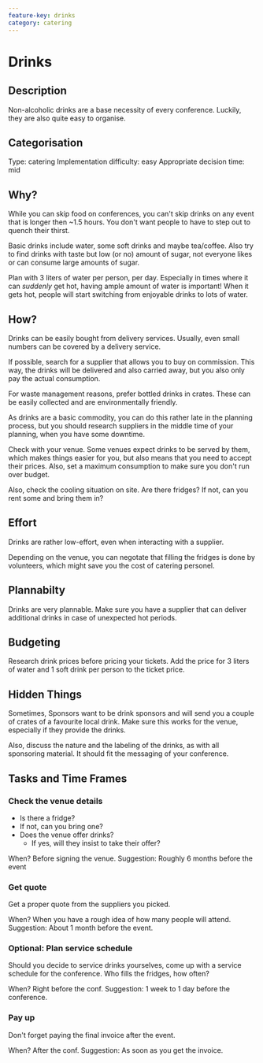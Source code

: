```yaml
---
feature-key: drinks
category: catering
---
```


# Drinks

## Description

Non-alcoholic drinks are a base necessity of every conference. Luckily, they are also quite easy to organise.

## Categorisation

Type: catering
Implementation difficulty: easy
Appropriate decision time: mid

## Why?

While you can skip food on conferences, you can't skip drinks on any event that is longer then ~1.5 hours. You don't want people to have to step out to quench their thirst.

Basic drinks include water, some soft drinks and maybe tea/coffee. Also try to find drinks with taste but low (or no) amount of sugar, not everyone likes or can consume large amounts of sugar.

Plan with 3 liters of water per person, per day. Especially in times where it can _suddenly_ get hot, having ample amount of water is important! When it gets hot, people will start switching from enjoyable drinks to lots of water.

## How?

Drinks can be easily bought from delivery services. Usually, even small numbers can be covered by a delivery service.

If possible, search for a supplier that allows you to buy on commission. This way, the drinks will be delivered and also carried away, but you also only pay the actual consumption.

For waste management reasons, prefer bottled drinks in crates. These can be easily collected and are environmentally friendly.

As drinks are a basic commodity, you can do this rather late in
the planning process, but you should research suppliers in the middle time of your planning, when you have some downtime.

Check with your venue. Some venues expect drinks to be served by them, which makes things easier for you, but also means that you need to accept their prices. Also, set a maximum consumption to make sure you don't run over budget.

Also, check the cooling situation on site. Are there fridges? If not, can you rent some and bring them in?

## Effort

Drinks are rather low-effort, even when interacting with a supplier.

Depending on the venue, you can negotate that filling the fridges is done by volunteers, which might save you the cost of catering personel.

## Plannabilty

Drinks are very plannable. Make sure you have a supplier that can deliver additional drinks in case of unexpected hot periods.

## Budgeting

Research drink prices before pricing your tickets. Add the price for 3 liters of water and 1 soft drink per person to the ticket price.

## Hidden Things

Sometimes, Sponsors want to be drink sponsors and will send you a couple of crates of a favourite local drink. Make sure this works for the venue, especially if they provide the drinks.

Also, discuss the nature and the labeling of the drinks, as with all sponsoring material. It should fit the messaging of your conference.

## Tasks and Time Frames

### Check the venue details

* Is there a fridge?
* If not, can you bring one?
* Does the venue offer drinks?
  * If yes, will they insist to take their offer?

When? Before signing the venue.
Suggestion: Roughly 6 months before the event

### Get quote

Get a proper quote from the suppliers you picked.

When? When you have a rough idea of how many people will attend.
Suggestion: About 1 month before the event.

### Optional: Plan service schedule

Should you decide to service drinks yourselves, come up with a service schedule for the conference. Who fills the fridges, how often?

When? Right before the conf.
Suggestion: 1 week to 1 day before the conference.

### Pay up

Don't forget paying the final invoice after the event.

When? After the conf.
Suggestion: As soon as you get the invoice.
